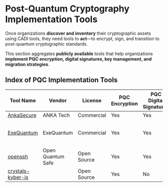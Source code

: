 # Post-Quantum Cryptography Implementation Tools

Once organizations **discover and inventory** their cryptographic assets using CADI tools, they need tools to **act**—to encrypt, sign, and transition to post-quantum cryptographic standards.

This section aggregates **publicly available** tools that help organizations **implement PQC encryption, digital signatures, key management, and migration strategies**.

## Index of PQC Implementation Tools

| Tool Name   | Vendor   | License   | PQC Encryption | PQC Digital Signatures | ML-KEM | ML-DSA | FN-DSA | SLH-DSA | Key Management | API Support | Comments |
|------------|---------|-----------|---------------|----------------------|-------|-----------|--------|---------|---------------|------------|----------|
| [AnkaSecure](https://ankatech.co) | ANKA Tech | Commercial | Yes | Yes | Yes | Yes | Yes | Yes | Yes | Yes | |
| [ExeQuantum](https://www.exequantum.com) | ExeQuantum | Commercial | Yes | Yes | Yes | Yes | Yes | Yes | Yes | Yes | ISO compliant and peer-reviewed |
| [openssh](https://github.com/open-quantum-safe/openssh) | Open Quantum Safe | Open Source | Yes | Yes | Yes | Yes | Falcon | SPHINCS | Yes | Yes | |
| [crystals-kyber-js](https://github.com/dajiaji/crystals-kyber-js) | | Open Source | Yes | No | Yes | No | No | No | No | No | Javascript |
